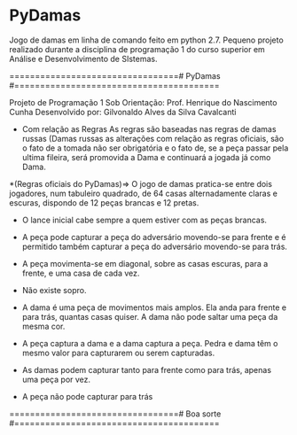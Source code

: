 # PyDamas
Jogo de damas em linha de comando feito em python 2.7. Pequeno projeto realizado durante a disciplina de programação 1 do curso superior em Análise e Desenvolvimento de SIstemas.

=================================# PyDamas #========================================

Projeto de Programação 1
Sob Orientação: Prof. Henrique do Nascimento Cunha
Desenvolvido por: Gilvonaldo Alves da Silva Cavalcanti


* Com relação as Regras
 As regras são baseadas nas regras de damas russas (Damas russas
as alterações com relação as regras oficiais, são o fato de a tomada não 
ser obrigatória e o fato de, se a peça passar pela ultima fileira,
será promovida a Dama e continuará a jogada já como Dama.



*(Regras oficiais do PyDamas)=> O jogo de damas pratica-se entre dois jogadores,
num tabuleiro quadrado, de 64 casas alternadamente claras e escuras, dispondo
de 12 peças brancas e 12 pretas.

* O lance inicial cabe sempre a quem estiver com as peças brancas.

* A peça pode capturar a peça do adversário movendo-se para frente e é
permitido também capturar a peça do adversário movendo-se para trás.

* A peça movimenta-se em diagonal, sobre as casas escuras, para a frente, e 
uma casa de cada vez.

* Não existe sopro.

* A dama é uma peça de movimentos mais amplos. Ela anda para frente e para trás,
quantas casas quiser. A dama não pode saltar uma peça da mesma cor.

* A peça captura a dama e a dama captura a peça. Pedra e dama têm o mesmo valor
para capturarem ou serem capturadas.

* As damas podem capturar tanto para frente como para trás, apenas uma peça por vez.

* A peça não pode capturar para trás 

=================================# Boa sorte #========================================
